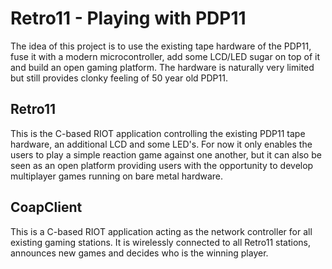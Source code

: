 # Retro11 - Playing with PDP11

The idea of this project is to use the existing tape hardware of the PDP11, fuse
it with a modern microcontroller, add some LCD/LED sugar on top of it and build
an open gaming platform. The hardware is naturally very limited but still
provides clonky feeling of 50 year old PDP11.

## Retro11

This is the C-based RIOT application controlling the existing PDP11 tape hardware,
an additional LCD and some LED's. For now it only enables the users to play a simple
reaction game against one another, but it can also be seen as an open platform
providing users with the opportunity to develop multiplayer games running on bare
metal hardware.

## CoapClient

This is a C-based RIOT application acting as the network controller for all
existing gaming stations. It is wirelessly connected to all Retro11 stations,
announces new games and decides who is the winning player.
